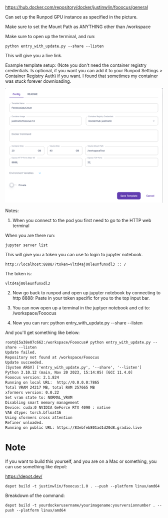 https://hub.docker.com/repository/docker/justinwlin/fooocus/general

Can set up the Runpod GPU instance as specified in the picture.

Make sure to set the Mount Path as ANYTHING other than /workspace

Make sure to open up the terminal, and run:
```
python entry_with_update.py --share --listen
```

This will give you a live link.

Example template setup:
(Note you don't need the container registry credentials. Is optional, if you want you can add it to your Runpod Settings > Container Registry Auth) if you want. I found that sometimes my container was stuck forever downloading. 

![Runpod Image Template](./Customtemplate.png)

Notes:
1. When you connect to the pod you first need to go to the HTTP web terminal

When you are there run:
```
jupyter server list
```

This will give you a token you can use to login to jupyter notebook.

```
http://localhost:8888/?token=vltd4aj00leunfunxdl3 :: /
```

The token is:
```
vltd4aj00leunfunxdl3
```

2. Now go back to runpod and open up jupyter notebook by connecting to http 8888:
Paste in your token specific for you to the top input bar.

3. You can now open up a terminal in the juptyer notebook and cd to:
/workspace/Fooocus

4. Now you can run:
python entry_with_update.py --share --listen

And you'll get something like below:
```
root@15a38e07c662:/workspace/Fooocus# python entry_with_update.py --share --listen
Update failed.
Repository not found at /workspace/Fooocus
Update succeeded.
[System ARGV] ['entry_with_update.py', '--share', '--listen']
Python 3.10.12 (main, Nov 20 2023, 15:14:05) [GCC 11.4.0]
Fooocus version: 2.1.824
Running on local URL:  http://0.0.0.0:7865
Total VRAM 24217 MB, total RAM 257665 MB
xformers version: 0.0.22
Set vram state to: NORMAL_VRAM
Disabling smart memory management
Device: cuda:0 NVIDIA GeForce RTX 4090 : native
VAE dtype: torch.bfloat16
Using xformers cross attention
Refiner unloaded.
Running on public URL: https://83ebfeb801ad1d20d8.gradio.live
```

# Note
If you want to build this yourself, and you are on a Mac or something, you can use something like depot:

https://depot.dev/
```
depot build -t justinwlin/fooocus:1.0 . --push --platform linux/amd64
```

Breakdown of the command:
```
depot build -t yourdockerusername/yourimagename:yourversionnumber . --push --platform linux/amd64
```

